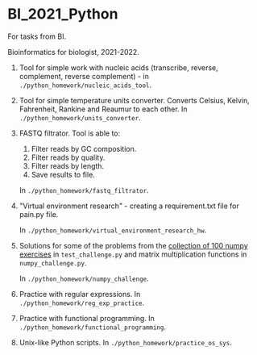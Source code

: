 # BI_2021_Python
For tasks from BI.

Bioinformatics for biologist, 2021-2022.

1. Tool for simple work with nucleic acids (transcribe, reverse, complement, reverse complement) - in `./python_homework/nucleic_acids_tool`.

2. Tool for simple temperature units converter. Сonverts Celsius, Kelvin, Fahrenheit, Rankine and Reaumur to each other. In `./python_homework/units_converter`.

3. FASTQ filtrator. Tool is able to:
    1. Filter reads by GC composition.
    2. Filter reads by quality.
    3. Filter reads by length.
    4. Save results to file.
    
    In `./python_homework/fastq_filtrator`.

4. "Virtual environment research" - creating a requirement.txt file for pain.py file. 

    In `./python_homework/virtual_environment_research_hw`.

5. Solutions for some of the problems from the [collection of 100 numpy exercises](https://github.com/rougier/numpy-100) in `test_challenge.py` and matrix multiplication functions in `numpy_challenge.py`.

    In `./python_homework/numpy_challenge`.

6. Practice with regular expressions. In `./python_homework/reg_exp_practice`.

7. Practice with functional programming. In `./python_homework/functional_programming`.

8.  Unix-like Python scripts. In `./python_homework/practice_os_sys`.
